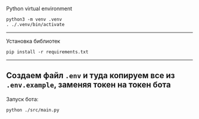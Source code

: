 Python virtual environment
```
python3 -m venv .venv
. ./.venv/bin/activate
```
---
Установка библиотек
```
pip install -r requirements.txt
```
---
Создаем файл ```.env``` и туда копируем все из ```.env.example```, заменяя токен на токен бота
---
Запуск бота:
```
python ./src/main.py
```